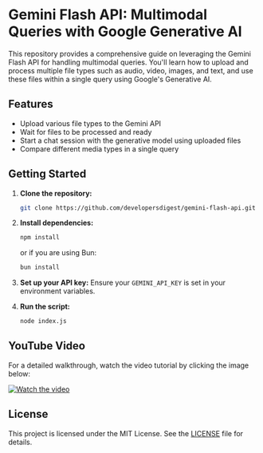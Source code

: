 # Gemini Flash API: Multimodal Queries with Google Generative AI

This repository provides a comprehensive guide on leveraging the Gemini Flash API for handling multimodal queries. You'll learn how to upload and process multiple file types such as audio, video, images, and text, and use these files within a single query using Google's Generative AI.

## Features

- Upload various file types to the Gemini API
- Wait for files to be processed and ready
- Start a chat session with the generative model using uploaded files
- Compare different media types in a single query

## Getting Started

1. **Clone the repository:**
    ```sh
    git clone https://github.com/developersdigest/gemini-flash-api.git
    ```
2. **Install dependencies:**
    ```sh
    npm install
    ```
    or if you are using Bun:
    ```sh
    bun install
    ```
3. **Set up your API key:**
    Ensure your `GEMINI_API_KEY` is set in your environment variables.

4. **Run the script:**
    ```sh
    node index.js
    ```

## YouTube Video

For a detailed walkthrough, watch the video tutorial by clicking the image below:

[![Watch the video](https://img.youtube.com/vi/TJOrVx8ewpY/0.jpg)](https://youtu.be/TJOrVx8ewpY)

## License

This project is licensed under the MIT License. See the [LICENSE](LICENSE) file for details.